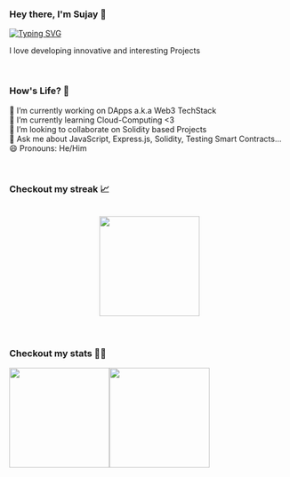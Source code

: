 <!-- ### Hi there 👋


**sujaykumarmag/sujaykumarmag** is a ✨ _special_ ✨ repository because its `README.md` (this file) appears on your GitHub profile.

Here are some ideas to get you started: -->


### Hey there, I'm Sujay 👋





[![Typing SVG](https://readme-typing-svg.demolab.com?font=Fira+Code&weight=500&size=30&pause=1000&color=F7D8B8&vCenter=true&width=638&height=100&lines=I+am+a+Full+Stack+Developer;I+am+a+Blockchain+Developer;I+am+a+Data+Analyst)](https://git.io/typing-svg)








I love developing innovative and interesting Projects 


<br>

### How's Life? 🌇

🔭 I’m currently working on DApps a.k.a Web3 TechStack <br>
🌱 I’m currently learning Cloud-Computing <3 <br>
👯 I’m looking to collaborate on Solidity based Projects <br>
💬 Ask me about JavaScript, Express.js, Solidity, Testing Smart Contracts...  <br>
😄 Pronouns: He/Him <br>

<br>

### Checkout my streak 📈

<br>

<div align="center">
  <img height="180em" src="http://github-readme-streak-stats.herokuapp.com?user=sujaykumarmag&theme=radical&date_format=M%20j%5B%2C%20Y%5D&background=000000&hide_border=true" />  
</div>

<br> 
<br>

### Checkout my stats 👨‍💻


<img height="180em" src="https://github-readme-stats.vercel.app/api?username=sujaykumarmag&show_icons=true&hide_border=true&&count_private=true&include_all_commits=true&theme=radical" /><img height="180em" src="https://github-readme-stats.vercel.app/api/top-langs/?username=Raajzz&layout=compact" />




